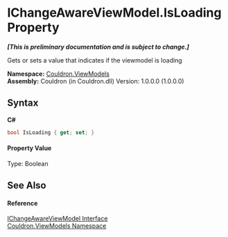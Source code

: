 # IChangeAwareViewModel.IsLoading Property 
 _**\[This is preliminary documentation and is subject to change.\]**_

Gets or sets a value that indicates if the viewmodel is loading

**Namespace:**&nbsp;<a href="N_Couldron_ViewModels">Couldron.ViewModels</a><br />**Assembly:**&nbsp;Couldron (in Couldron.dll) Version: 1.0.0.0 (1.0.0.0)

## Syntax

**C#**<br />
``` C#
bool IsLoading { get; set; }
```


#### Property Value
Type: Boolean

## See Also


#### Reference
<a href="T_Couldron_ViewModels_IChangeAwareViewModel">IChangeAwareViewModel Interface</a><br /><a href="N_Couldron_ViewModels">Couldron.ViewModels Namespace</a><br />